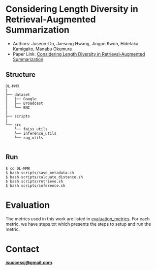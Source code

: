 # Considering Length Diversity in Retrieval-Augmented Summarization

* Authors: Juseon-Do, Jaesung Hwang, Jingun Kwon, Hidetaka Kamigaito, Manabu Okumura
* Paper Link: [Considering Length Diversity in Retrieval-Augmented Summarization]([https://arxiv.org/abs/2406.11097](https://arxiv.org/abs/2503.09249))


## Structure
```
DL-MMR
|
├── dataset
│   ├── Google
│   ├── Broadcast
│   └── BNC
|   
├── scripts
|
└── src
    └── faiss_utils
    └── inference_utils
    └── rag_utils


```

## Run
```
$ cd DL-MMR
$ bash scripts/save_metadata.sh
$ bash scripts/calcuate_distance.sh
$ bash scripts/retrieve.sh
$ bash scripts/inference.sh
```


# Evaluation
The metrics used in this work are listed in [evaluation_metrics](https://github.com/JuseonDo/InstructCMP/blob/main/src/evaluate_utils/evaluate_functions.py). For each metric, we have steps.txt which presents the steps to setup and run the metric.

# Contact
**jsuccessj@gmail.com**. 

